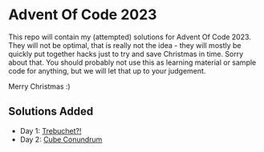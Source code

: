 Advent Of Code 2023
===================

This repo will contain my (attempted) solutions for Advent Of Code 2023. They will not be optimal, that is really not
the idea - they will mostly be quickly put together hacks just to try and save Christmas in time. Sorry about that. You
should probably not use this as learning material or sample code for anything, but we will let that up to your
judgement.

Merry Christmas :)

Solutions Added
---------------

- Day 1: [Trebuchet?!](./001/)
- Day 2: [Cube Conundrum](./002/)
